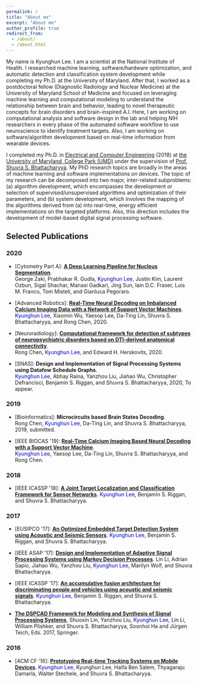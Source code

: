 ```yaml
---
permalink: /
title: "About me"
excerpt: "About me"
author_profile: true
redirect_from: 
  - /about/
  - /about.html
---
```


My name is Kyunghun Lee.  I am a scientist at the National Institute of Health. I researched machine learning, software/hardware optimization, and automatic detection and classification system development while completing my Ph.D. at the University of Maryland. After that, I worked as a postdoctoral fellow (Diagnostic Radiology and Nuclear Medicine) at the University of Maryland School of Medicine and focused on leveraging machine learning and computational modeling to understand the relationship between brain and behavior, leading to novel therapeutic concepts for brain disorders and brain-inspired A.I. Here, I am working on computational analysis and software design in the lab and helping NIH researchers in every phase of the automated software workflow to use neuroscience to identify treatment targets. Also, I am working on software/algorithm development based on real-time information from wearable devices.

<!-- My name is Kyunghun Lee. I'm currently a Postdoctoral Researcher at [the University of Maryland School of Medicine (UMSOM)](https://www.medschool.umaryland.edu/), working with [Prof. Rong Chen](https://www.medschool.umaryland.edu/profiles/Chen-Rong/).  -->
I completed my Ph.D. in [Electrical and Computer Engineering](https://ece.umd.edu/) (2018) at [the University of Maryland, College Park (UMD)](https://umd.edu/) under the supervision of [Prof. Shuvra S. Bhattacharyya](https://user.eng.umd.edu/~ssb/). My PhD research topics are broadly in the areas of machine learning and software implementations on devices. The topic of my research can be decomposed into two major, inter-related subproblems: (a) algorithm development, which encompasses the development or selection of supervised/unsupervised algorithms and optimization of their parameters, and (b) system development, which involves the mapping of the algorithms derived from (a) into real-time, energy efficient implementations on the targeted platforms. Also, this direction includes the development of model-based digital signal processing software. 

<!-- From 2014 through 2018, I worked with [US Army Research Laboratory (ARL)](https://www.arl.army.mil/) as a summer research intern.  I have worked with different datasets for different applications. For example, acoustic and seismic datasets have been used for surveillance applications (UMD and ARL). Currently, I am working on neural decoding algorithm developments and implementations based on brain-related features and image datasets (UMSOM and NIH).
 -->
<!-- My goal is to design/build better systems with usable security based on the emprical measurements of the security threats inherent in current our systems and networks. -->

<!-- ## News
- 08/12/2019: Our paper is accepted by BIOCAS2019! -->
<!-- - Mar. 2019: Awarded [the Ann G. Wylie Dissertation Fellowship](https://gradschool.umd.edu/funding/student-fellowships-awards/ann-g-wylie-dissertation-fellowship). -->

## Selected Publications
### 2020

- \[Cytometry Part A\]: **[A Deep Learning Pipeline for Nucleus Segmentation](https://onlinelibrary.wiley.com/doi/abs/10.1002/cyto.a.24257)**.  
George Zaki, Prabhakar R. Gudla, <span style="color:blue">Kyunghun Lee</span>, Justin Kim, Laurent Ozbun, Sigal Shachar, Manasi Gadkari, Jing Sun, Iain D.C. Fraser, Luis M. Franco, Tom Misteli, and Gianluca Pegoraro.

- \[Advanced Robotics\]: **[Real-Time Neural Decoding on Imbalanced Calcium Imaging
Data with a Network of Support Vector Machines](https://doi.org/10.1080/01691864.2020.1863259)**.  
<span style="color:blue">Kyunghun Lee</span>, Xiaomin Wu, Yaesop Lee, Da-Ting Lin, Shuvra S. Bhattacharyya, and Rong Chen, 2020.

- \[Neuroradiology\]: **[Computational framework for detection of subtypes of neuropsychiatric disorders based on DTI-derived anatomical connectivity](https://pubmed.ncbi.nlm.nih.gov/32894990/)**.  
Rong Chen, <span style="color:blue">Kyunghun Lee</span>, and  Edward H. Herskovits, 2020.

- \[SNAS\]: **Design and Implementation of Signal Processing Systems using Datafow Schedule Graphs**.  
<span style="color:blue">Kyunghun Lee</span>, Abhay Raina, Yanzhou Liu, Jiahao Wu, Christopher Defrancisci, Benjamin S. Riggan, and Shuvra S. Bhattacharyya, 2020, To appear.


### 2019
- \[Bioinformatics\]: **Microcircuits based Brain States Decoding**.  
Rong Chen, <span style="color:blue">Kyunghun Lee</span>, Da-Ting Lin, and Shuvra S. Bhattacharyya, 2019, submitted.

- \[IEEE BIOCAS '19\]: **[Real-Time Calcium Imaging Based Neural
Decoding with a Support Vector Machine](https://ieeexplore.ieee.org/document/8919061)**.  
<span style="color:blue">Kyunghun Lee</span>, Yaesop Lee, Da-Ting Lin, Shuvra S. Bhattacharyya, and Rong Chen.


### 2018

- \[IEEE ICASSP '18\]: **[A Joint Target Localization and Classification Framework for Sensor Networks](https://ieeexplore.ieee.org/document/8462641)**. 
<span style="color:blue">Kyunghun Lee</span>, Benjamin S. Riggan, and Shuvra S. Bhattacharyya.

### 2017

- \[EUSIPCO '17\]: **[An Optimized Embedded Target Detection System
using Acoustic and Seismic Sensors](https://ieeexplore.ieee.org/document/8081355)**. 
<span style="color:blue">Kyunghun Lee</span>, Benjamin S. Riggan, and Shuvra S. Bhattacharyya. 

- \[IEEE ASAP '17\]: **[Design and Implementation of Adaptive Signal Processing Systems using Markov Decision Processes](https://ieeexplore.ieee.org/document/7995275)**. 
Lin Li, Adrian Sapio, Jiahao Wu, Yanzhou Liu, <span style="color:blue">Kyunghun Lee</span>, Marilyn Wolf, and Shuvra Bhattacharyya.

- \[IEEE ICASSP '17\]: **[An accumulative fusion architecture for discriminating people and vehicles using acoustic and seismic signals](https://ieeexplore.ieee.org/document/7952702)**. 
<span style="color:blue">Kyunghun Lee</span>, Benjamin S. Riggan, and Shuvra S. Bhattacharyya.

- **[The DSPCAD Framework for Modeling and Synthesis of Signal Processing
Systems](https://link.springer.com/referenceworkentry/10.1007%2F978-94-017-7267-9_36)**, Shuoxin Lin, Yanzhou Liu, <span style="color:blue">Kyunghun Lee</span>, Lin Li, William Plishker, and Shuvra S. Bhattacharyya, Soonhoi Ha and Jürgen Teich, Eds. 2017, Springer.

### 2016

- \[ACM CF '16\]: **[Prototyping Real-time Tracking Systems on Mobile Devices](https://dl.acm.org/citation.cfm?doid=2903150.2903471)**. 
<span style="color:blue">Kyunghun Lee</span>, Kyunghun Lee, Haifa Ben Salem, Thyagaraju Damarla, Walter Stechele, and Shuvra S. Bhattacharyya.
